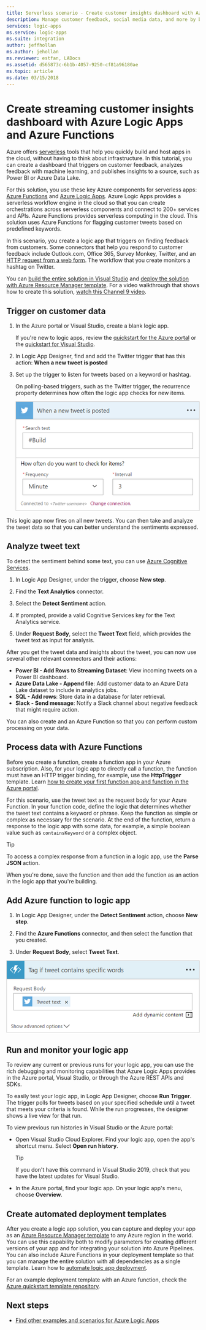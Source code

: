 ```yaml
---
title: Serverless scenario - Create customer insights dashboard with Azure services | Microsoft Docs
description: Manage customer feedback, social media data, and more by building a customer dashboard with Azure Logic Apps and Azure Functions
services: logic-apps
ms.service: logic-apps
ms.suite: integration
author: jeffhollan
ms.author: jehollan
ms.reviewer: estfan, LADocs
ms.assetid: d565873c-6b1b-4057-9250-cf81a96180ae
ms.topic: article
ms.date: 03/15/2018
---
```


# Create streaming customer insights dashboard with Azure Logic Apps and Azure Functions

Azure offers [serverless](https://azure.microsoft.com/solutions/serverless/) tools that help you quickly build 
and host apps in the cloud, without having to think about infrastructure. 
In this tutorial, you can create a dashboard that triggers on customer feedback, 
analyzes feedback with machine learning, and publishes insights to a source, 
such as Power BI or Azure Data Lake.

For this solution, you use these key Azure components for serverless apps: 
[Azure Functions](https://azure.microsoft.com/services/functions/) and 
[Azure Logic Apps](https://azure.microsoft.com/services/logic-apps/).
Azure Logic Apps provides a serverless workflow engine 
in the cloud so that you can create orchestrations across 
serverless components and connect to 200+ services and APIs. 
Azure Functions provides serverless computing in the cloud. 
This solution uses Azure Functions for flagging customer 
tweets based on predefined keywords.

In this scenario, you create a logic app that triggers on finding feedback from customers. 
Some connectors that help you respond to customer feedback include Outlook.com, 
Office 365, Survey Monkey, Twitter, and an 
[HTTP request from a web form](https://blogs.msdn.microsoft.com/logicapps/2017/01/30/calling-a-logic-app-from-an-html-form/). 
The workflow that you create monitors a hashtag on Twitter.

You can [build the entire solution in Visual Studio](../logic-apps/quickstart-create-logic-apps-with-visual-studio.md) 
and [deploy the solution with Azure Resource Manager template](../logic-apps/logic-apps-deploy-azure-resource-manager-templates.md). 
For a video walkthrough that shows how to create this solution, 
[watch this Channel 9 video](https://aka.ms/logicappsdemo). 

## Trigger on customer data

1. In the Azure portal or Visual Studio, 
create a blank logic app. 

   If you're new to logic apps, 
   review the [quickstart for the Azure portal](../logic-apps/quickstart-create-first-logic-app-workflow.md) 
   or the [quickstart for Visual Studio](../logic-apps/quickstart-create-logic-apps-with-visual-studio.md).

2. In Logic App Designer, find and add the 
Twitter trigger that has this action: 
**When a new tweet is posted**

3. Set up the trigger to listen for 
tweets based on a keyword or hashtag.

   On polling-based triggers, 
   such as the Twitter trigger, 
   the recurrence property 
   determines how often the logic app 
   checks for new items.

   ![Example of Twitter trigger][1]

This logic app now fires on all new tweets. 
You can then take and analyze the tweet data 
so that you can better understand the sentiments expressed. 

## Analyze tweet text

To detect the sentiment behind some text, 
you can use [Azure Cognitive Services](https://azure.microsoft.com/services/cognitive-services/).

1. In Logic App Designer, under the trigger, choose **New step**.

2. Find the **Text Analytics** connector.

3. Select the **Detect Sentiment** action.

4. If prompted, provide a valid Cognitive Services 
key for the Text Analytics service.

5. Under **Request Body**, select the **Tweet Text** 
field, which provides the tweet text as input for analysis.

After you get the tweet data and insights about the tweet, 
you can now use several other relevant connectors and their actions:

* **Power BI - Add Rows to Streaming Dataset**: 
View incoming tweets on a Power BI dashboard.
* **Azure Data Lake - Append file**: 
Add customer data to an Azure Data Lake dataset to include in analytics jobs.
* **SQL - Add rows**: Store data in a database for later retrieval.
* **Slack - Send message**: Notify a Slack channel 
about negative feedback that might require action.

You can also create and an Azure Function 
so that you can perform custom processing on your data. 

## Process data with Azure Functions

Before you create a function, 
create a function app in your Azure subscription. 
Also, for your logic app to directly call a function, 
the function must have an HTTP trigger binding, 
for example, use the **HttpTrigger** template. 
Learn [how to create your first function app and function in the Azure portal](../azure-functions/functions-create-first-azure-function-azure-portal.md).

For this scenario, use the tweet text as 
the request body for your Azure Function. 
In your function code, define the logic 
that determines whether the tweet 
text contains a keyword or phrase. 
Keep the function as simple or complex 
as necessary for the scenario.
At the end of the function, return a 
response to the logic app with some data, 
for example, a simple boolean value such 
as `containsKeyword` or a complex object.

> [!TIP]
> To access a complex response from a 
> function in a logic app, use the **Parse JSON** action.

When you're done, save the function 
and then add the function as an action 
in the logic app that you're building.

## Add Azure function to logic app

1. In Logic App Designer, under the **Detect Sentiment** action, 
choose **New step**.

2. Find the **Azure Functions** connector, 
and then select the function that you created.

3. Under **Request Body**, select **Tweet Text**.

![Configured Azure Function step][2]

## Run and monitor your logic app

To review any current or previous runs for your logic app, 
you can use the rich debugging and monitoring capabilities 
that Azure Logic Apps provides in the Azure portal, 
Visual Studio, or through the Azure REST APIs and SDKs.

To easily test your logic app, in Logic App Designer, 
choose **Run Trigger**. The trigger polls for tweets 
based on your specified schedule until a tweet that 
meets your criteria is found. While the run progresses, 
the designer shows a live view for that run.

To view previous run histories in Visual Studio or the Azure portal: 

* Open Visual Studio Cloud Explorer. 
Find your logic app, open the app's shortcut menu. 
Select **Open run history**.

  > [!TIP]
  > If you don't have this command in Visual Studio 2019, check that you have the latest updates for Visual Studio.

* In the Azure portal, find your logic app. 
On your logic app's menu, choose **Overview**. 

## Create automated deployment templates

After you create a logic app solution, 
you can capture and deploy your app as an 
[Azure Resource Manager template](../azure-resource-manager/template-deployment-overview.md) 
to any Azure region in the world. 
You can use this capability both to modify parameters 
for creating different versions of your app and for 
integrating your solution into Azure Pipelines. 
You can also include Azure Functions in your deployment 
template so that you can manage the entire solution 
with all dependencies as a single template. Learn 
how to [automate logic app deployment](logic-apps-azure-resource-manager-templates-overview.md).

For an example deployment template with an Azure function, 
check the [Azure quickstart template repository](https://github.com/Azure/azure-quickstart-templates/tree/master/101-function-app-create-dynamic).

## Next steps

* [Find other examples and scenarios for Azure Logic Apps](logic-apps-examples-and-scenarios.md)

<!-- Image References -->
[1]: ./media/logic-apps-scenario-social-serverless/twitter.png
[2]: ./media/logic-apps-scenario-social-serverless/function.png
